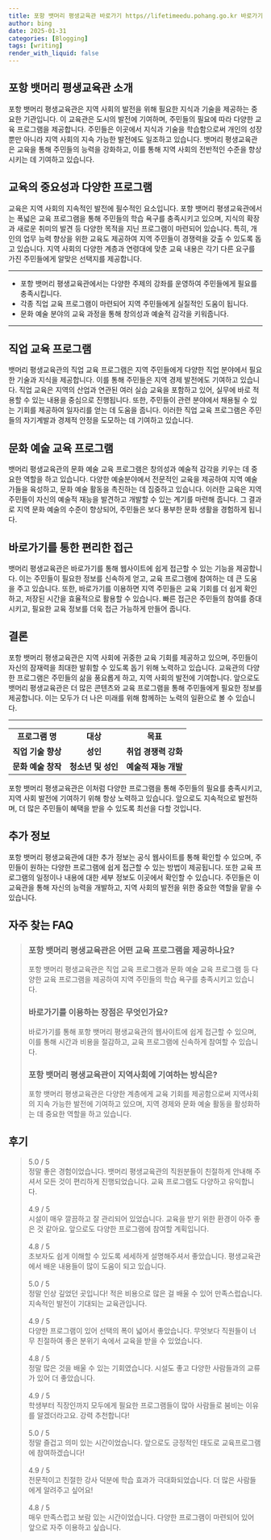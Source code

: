 ```yaml
---
title: 포항 뱃머리 평생교육관 바로가기 https//lifetimeedu.pohang.go.kr 바로가기
author: bing
date: 2025-01-31
categories: [Blogging]
tags: [writing]
render_with_liquid: false
---
```



<h2 id='포항 뱃머리 평생교육관 소개'>포항 뱃머리 평생교육관 소개</h2>

<p>포항 뱃머리 평생교육관은 지역 사회의 발전을 위해 필요한 지식과 기술을 제공하는 중요한 기관입니다. 이 교육관은 도시의 발전에 기여하며, 주민들의 필요에 따라 다양한 교육 프로그램을 제공합니다. 주민들은 이곳에서 지식과 기술을 학습함으로써 개인의 성장뿐만 아니라 지역 사회의 지속 가능한 발전에도 일조하고 있습니다. 뱃머리 평생교육관은 교육을 통해 주민들의 능력을 강화하고, 이를 통해 지역 사회의 전반적인 수준을 향상시키는 데 기여하고 있습니다.</p>

<h2 id='교육의 중요성과 다양한 프로그램'>교육의 중요성과 다양한 프로그램</h2>

<p>교육은 지역 사회의 지속적인 발전에 필수적인 요소입니다. 포항 뱃머리 평생교육관에서는 폭넓은 교육 프로그램을 통해 주민들의 학습 욕구를 충족시키고 있으며, 지식의 확장과 새로운 취미의 발견 등 다양한 목적을 지닌 프로그램이 마련되어 있습니다. 특히, 개인의 업무 능력 향상을 위한 교육도 제공하여 지역 주민들이 경쟁력을 갖출 수 있도록 돕고 있습니다. 지역 사회의 다양한 계층과 연령대에 맞춘 교육 내용은 각기 다른 요구를 가진 주민들에게 알맞은 선택지를 제공합니다.</p>

<hr />

<ul>
    <li>포항 뱃머리 평생교육관에서는 다양한 주제의 강좌를 운영하여 주민들에게 필요를 충족시킵니다.</li>
    <li>각종 직업 교육 프로그램이 마련되어 지역 주민들에게 실질적인 도움이 됩니다.</li>
    <li>문화 예술 분야의 교육 과정을 통해 창의성과 예술적 감각을 키워줍니다.</li>
</ul>

<hr />

<h2 id='직업 교육 프로그램'>직업 교육 프로그램</h2>

<p>뱃머리 평생교육관의 직업 교육 프로그램은 지역 주민들에게 다양한 직업 분야에서 필요한 기술과 지식을 제공합니다. 이를 통해 주민들은 지역 경제 발전에도 기여하고 있습니다. 직업 교육은 지역의 산업과 연관된 여러 실습 교육을 포함하고 있어, 실무에 바로 적용할 수 있는 내용을 중심으로 진행됩니다. 또한, 주민들이 관련 분야에서 채용될 수 있는 기회를 제공하여 일자리를 얻는 데 도움을 줍니다. 이러한 직업 교육 프로그램은 주민들의 자기계발과 경제적 안정을 도모하는 데 기여하고 있습니다.</p>

<h2 id='문화 예술 교육 프로그램'>문화 예술 교육 프로그램</h2>

<p>뱃머리 평생교육관의 문화 예술 교육 프로그램은 창의성과 예술적 감각을 키우는 데 중요한 역할을 하고 있습니다. 다양한 예술분야에서 전문적인 교육을 제공하여 지역 예술가들을 육성하고, 문화 예술 활동을 촉진하는 데 집중하고 있습니다. 이러한 교육은 지역 주민들이 자신의 예술적 재능을 발견하고 개발할 수 있는 계기를 마련해 줍니다. 그 결과로 지역 문화 예술의 수준이 향상되어, 주민들은 보다 풍부한 문화 생활을 경험하게 됩니다.</p>

<h2 id='바로가기를 통한 편리한 접근'>바로가기를 통한 편리한 접근</h2>

<p>뱃머리 평생교육관은 바로가기를 통해 웹사이트에 쉽게 접근할 수 있는 기능을 제공합니다. 이는 주민들이 필요한 정보를 신속하게 얻고, 교육 프로그램에 참여하는 데 큰 도움을 주고 있습니다. 또한, 바로가기를 이용하면 지역 주민들은 교육 기회를 더 쉽게 확인하고, 저장된 시간을 효율적으로 활용할 수 있습니다. 빠른 접근은 주민들의 참여를 증대시키고, 필요한 교육 정보를 더욱 접근 가능하게 만들어 줍니다.</p>

<h2 id='결론'>결론</h2>

<p>포항 뱃머리 평생교육관은 지역 사회에 귀중한 교육 기회를 제공하고 있으며, 주민들이 자신의 잠재력을 최대한 발휘할 수 있도록 돕기 위해 노력하고 있습니다. 교육관의 다양한 프로그램은 주민들의 삶을 풍요롭게 하고, 지역 사회의 발전에 기여합니다. 앞으로도 뱃머리 평생교육관은 더 많은 콘텐츠와 교육 프로그램을 통해 주민들에게 필요한 정보를 제공합니다. 이는 모두가 더 나은 미래를 위해 함께하는 노력의 일환으로 볼 수 있습니다.</p>

<hr />

<table>
    <tr>
        <td style="text-align: center; height: 17px;"><b>프로그램 명</b></td>
        <td style="text-align: center; height: 17px;"><b>대상</b></td>
        <td style="text-align: center; height: 17px;"><b>목표</b></td>
    </tr>
    <tr>
        <td style="text-align: center; height: 17px;"><b>직업 기술 향상</b></td>
        <td style="text-align: center; height: 17px;"><b>성인</b></td>
        <td style="text-align: center; height: 17px;"><b>취업 경쟁력 강화</b></td>
    </tr>
    <tr>
        <td style="text-align: center; height: 17px;"><b>문화 예술 창작</b></td>
        <td style="text-align: center; height: 17px;"><b>청소년 및 성인</b></td>
        <td style="text-align: center; height: 17px;"><b>예술적 재능 개발</b></td>
    </tr>
</table>

<p>포항 뱃머리 평생교육관은 이처럼 다양한 프로그램을 통해 주민들의 필요를 충족시키고, 지역 사회 발전에 기여하기 위해 항상 노력하고 있습니다. 앞으로도 지속적으로 발전하며, 더 많은 주민들이 혜택을 받을 수 있도록 최선을 다할 것입니다.</p>

<h2 id='추가 정보'>추가 정보</h2>

<p>포항 뱃머리 평생교육관에 대한 추가 정보는 공식 웹사이트를 통해 확인할 수 있으며, 주민들이 원하는 다양한 프로그램에 쉽게 접근할 수 있는 방법이 제공됩니다. 또한 교육 프로그램의 일정이나 내용에 대한 세부 정보도 이곳에서 확인할 수 있습니다. 주민들은 이 교육관을 통해 자신의 능력을 개발하고, 지역 사회의 발전을 위한 중요한 역할을 맡을 수 있습니다.</p>


<h2 id='자주_찾는_FAQ'>자주 찾는 FAQ</h2>
<div itemscope="" itemtype="https://schema.org/FAQPage"> 
<blockquote> 
<div itemscope="" itemprop="mainEntity" itemtype="https://schema.org/Question"> 
<h3 itemprop="name">포항 뱃머리 평생교육관은 어떤 교육 프로그램을 제공하나요?</h3> 
<div itemscope="" itemprop="acceptedAnswer" itemtype="https://schema.org/Answer"> 
<span itemprop="text"> 
<p>포항 뱃머리 평생교육관은 직업 교육 프로그램과 문화 예술 교육 프로그램 등 다양한 교육 프로그램을 제공하여 지역 주민들의 학습 욕구를 충족시키고 있습니다.</p> 
</span> 
</div> 
</div> 
<div itemscope="" itemprop="mainEntity" itemtype="https://schema.org/Question"> 
<h3 itemprop="name">바로가기를 이용하는 장점은 무엇인가요?</h3> 
<div itemscope="" itemprop="acceptedAnswer" itemtype="https://schema.org/Answer"> 
<span itemprop="text"> 
<p>바로가기를 통해 포항 뱃머리 평생교육관의 웹사이트에 쉽게 접근할 수 있으며, 이를 통해 시간과 비용을 절감하고, 교육 프로그램에 신속하게 참여할 수 있습니다.</p> 
</span> 
</div> 
</div> 
<div itemscope="" itemprop="mainEntity" itemtype="https://schema.org/Question"> 
<h3 itemprop="name">포항 뱃머리 평생교육관이 지역사회에 기여하는 방식은?</h3> 
<div itemscope="" itemprop="acceptedAnswer" itemtype="https://schema.org/Answer"> 
<span itemprop="text"> 
<p>포항 뱃머리 평생교육관은 다양한 계층에게 교육 기회를 제공함으로써 지역사회의 지속 가능한 발전에 기여하고 있으며, 지역 경제와 문화 예술 활동을 활성화하는 데 중요한 역할을 하고 있습니다.</p> 
</span> 
</div> 
</div> 
</blockquote> 
</div>
<h2 id='후기'>후기</h2>
<div itemscope itemtype="https://schema.org/Product">
  <blockquote>
  <div itemprop="review" itemscope itemtype="https://schema.org/Review">
      <div itemprop="reviewRating" itemscope itemtype="https://schema.org/Rating"> <span itemprop="ratingValue">5.0</span> / <span itemprop="bestRating">5</span> </div>
      <span itemprop="reviewBody">정말 좋은 경험이었습니다. 뱃머리 평생교육관의 직원분들이 친절하게 안내해 주셔서 모든 것이 편리하게 진행되었습니다. 교육 프로그램도 다양하고 유익합니다.</span>
  </div>
  <br>
  <div itemprop="review" itemscope itemtype="https://schema.org/Review">
      <div itemprop="reviewRating" itemscope itemtype="https://schema.org/Rating"> <span itemprop="ratingValue">4.9</span> / <span itemprop="bestRating">5</span> </div>
      <span itemprop="reviewBody">시설이 매우 깔끔하고 잘 관리되어 있었습니다. 교육을 받기 위한 환경이 아주 좋은 것 같아요. 앞으로도 다양한 프로그램에 참여할 계획입니다.</span>
  </div>
  <br>
  <div itemprop="review" itemscope itemtype="https://schema.org/Review">
      <div itemprop="reviewRating" itemscope itemtype="https://schema.org/Rating"> <span itemprop="ratingValue">4.8</span> / <span itemprop="bestRating">5</span> </div>
      <span itemprop="reviewBody">초보자도 쉽게 이해할 수 있도록 세세하게 설명해주셔서 좋았습니다. 평생교육관에서 배운 내용들이 많이 도움이 되고 있습니다.</span>
  </div>
  <br>
  <div itemprop="review" itemscope itemtype="https://schema.org/Review">
      <div itemprop="reviewRating" itemscope itemtype="https://schema.org/Rating"> <span itemprop="ratingValue">5.0</span> / <span itemprop="bestRating">5</span> </div>
      <span itemprop="reviewBody">정말 인상 깊었던 곳입니다! 적은 비용으로 많은 걸 배울 수 있어 만족스럽습니다. 지속적인 발전이 기대되는 교육관입니다.</span>
  </div>
  <br>
  <div itemprop="review" itemscope itemtype="https://schema.org/Review">
      <div itemprop="reviewRating" itemscope itemtype="https://schema.org/Rating"> <span itemprop="ratingValue">4.9</span> / <span itemprop="bestRating">5</span> </div>
      <span itemprop="reviewBody">다양한 프로그램이 있어 선택의 폭이 넓어서 좋았습니다. 무엇보다 직원들이 너무 친절하여 좋은 분위기 속에서 교육을 받을 수 있었습니다.</span>
  </div>
  <br>
  <div itemprop="review" itemscope itemtype="https://schema.org/Review">
      <div itemprop="reviewRating" itemscope itemtype="https://schema.org/Rating"> <span itemprop="ratingValue">4.8</span> / <span itemprop="bestRating">5</span> </div>
      <span itemprop="reviewBody">정말 많은 것을 배울 수 있는 기회였습니다. 시설도 좋고 다양한 사람들과의 교류가 있어 더 좋았습니다.</span>
  </div>
  <br>
  <div itemprop="review" itemscope itemtype="https://schema.org/Review">
      <div itemprop="reviewRating" itemscope itemtype="https://schema.org/Rating"> <span itemprop="ratingValue">4.9</span> / <span itemprop="bestRating">5</span> </div>
      <span itemprop="reviewBody">학생부터 직장인까지 모두에게 필요한 프로그램들이 많아 사람들로 붐비는 이유를 알겠더라고요. 강력 추천합니다!</span>
  </div>
  <br>
  <div itemprop="review" itemscope itemtype="https://schema.org/Review">
      <div itemprop="reviewRating" itemscope itemtype="https://schema.org/Rating"> <span itemprop="ratingValue">5.0</span> / <span itemprop="bestRating">5</span> </div>
      <span itemprop="reviewBody">정말 즐겁고 의미 있는 시간이었습니다. 앞으로도 긍정적인 태도로 교육프로그램에 참여하겠습니다!</span>
  </div>
  <br>
  <div itemprop="review" itemscope itemtype="https://schema.org/Review">
      <div itemprop="reviewRating" itemscope itemtype="https://schema.org/Rating"> <span itemprop="ratingValue">4.9</span> / <span itemprop="bestRating">5</span> </div>
      <span itemprop="reviewBody">전문적이고 친절한 강사 덕분에 학습 효과가 극대화되었습니다. 더 많은 사람들에게 알려주고 싶어요!</span>
  </div>
  <br>
  <div itemprop="review" itemscope itemtype="https://schema.org/Review">
      <div itemprop="reviewRating" itemscope itemtype="https://schema.org/Rating"> <span itemprop="ratingValue">4.8</span> / <span itemprop="bestRating">5</span> </div>
      <span itemprop="reviewBody">매우 만족스럽고 보람 있는 시간이었습니다. 다양한 프로그램이 마련되어 있어 앞으로 자주 이용하고 싶습니다.</span>
  </div>
  </blockquote>
</div>
